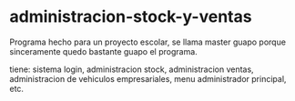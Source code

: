 # administracion-stock-y-ventas

Programa hecho para un proyecto escolar, se llama master guapo porque sinceramente quedo bastante guapo el programa.

tiene:
sistema login,
administracion stock,
administracion ventas,
administracion de vehiculos empresariales,
menu administrador principal,
etc.
